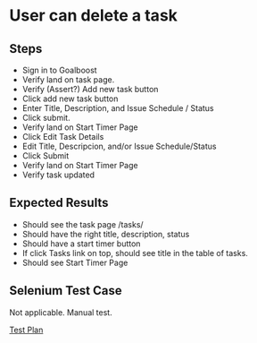 <link rel="stylesheet" type="text/css" href="../testplan.css">

User can delete a task
======================

Steps
-----

* Sign in to Goalboost
* Verify land on task page.
* Verify (Assert?) Add new task button
* Click add new task button
* Enter Title, Description, and Issue Schedule / Status
* Click submit.
* Verify land on Start Timer Page
* Click Edit Task Details
* Edit Title, Descripcion, and/or Issue Schedule/Status
* Click Submit
* Verify land on Start Timer Page
* Verify task updated

Expected Results
----------------

* Should see the task page /tasks/<someId>
* Should have the right title, description, status
* Should have a start timer button
* If click Tasks link on top, should see title in the table of tasks.
* Should see Start Timer Page

Selenium Test Case
-------------------

Not applicable.  Manual test.

[Test Plan](TestPlan.html)
